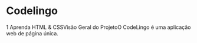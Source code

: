 # Codelingo
1 Aprenda HTML & CSSVisão Geral do ProjetoO CodeLingo é uma aplicação web de página única.
